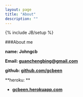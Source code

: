 ```yaml
---
layout: page
title: "About"
description: ""
---
```

{% include JB/setup %}

###About me

**name: Johngcb**

**Email: [guanchengbing@gmail.com](http://guanchengbing@gmail.com)**

**github: [github.com/gcbeen](http://github.com/gcbeen)**

**heroku: **

+  **[gcbeen.herokuapp.com](http://gcbeen.herokuapp.com)**
